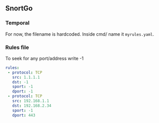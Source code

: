 ## SnortGo

### Temporal

For now, the filename is hardcoded. Inside cmd/ name it `myrules.yaml`.

### Rules file

To seek for any port/address write -1

```yaml
rules:
 - protocol: TCP
   src: 1.1.1.1
   dst: -1
   sport: -1
   dport: -1
 - protocol: TCP
   src: 192.168.1.1
   dst: 192.168.2.34
   sport: -1
   dport: 443
```